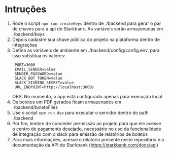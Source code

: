 # Intruções

1. Rode o script ```npm run createKeys``` dentro de ./backend para gerar o par de chaves para a api do Starkbank. As variáveis serão armazenadas em ./backend/keys
2. Depois cadastre sua chave pública do projeto na plataforma dentro de integrações
3. Defina as variáveis de ambiente em ./backend/config/config.env, para isso substitua os valores:
     ```
      PORT=3000
      EMAIL_SENDER=value
      SENDER_PASSWORD=value
      SLACK_BOT_TOKEN=value
      SLACK_SIGNING_SECRET=value
      URL_ENDPOINT=http://localhost:3000/
     ```
     OBS: No momento, o app está configurado apenas para execução local
5. Os boletos em PDF gerados ficam armazenados em ./backend/boletoFiles
6. Use o script ```npm run dev``` para executar o servidor dentro do path ./backend
7. Por fim, lembre de conceder permissão ao projeto para que ele acesse o centro de pagamento desejado, necessário no uso da funcionalidade de integração com o slack para emissão de relatórios de boletos
8. Para mais informações, acesse o relatório presente neste repositório e a documentação da API do Starkbank (https://starkbank.com/docs/api)
